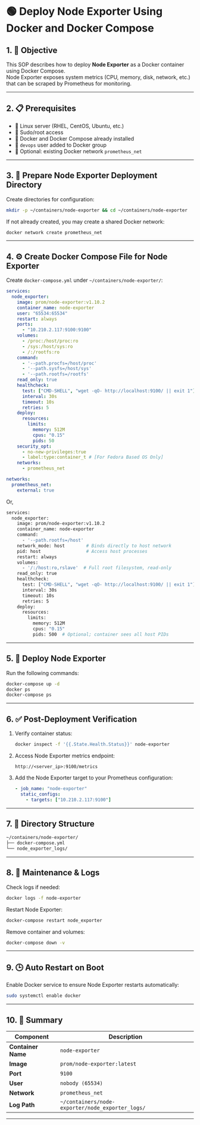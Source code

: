# 🟢 Deploy Node Exporter Using Docker and Docker Compose

## 1. 🎯 Objective
This SOP describes how to deploy **Node Exporter** as a Docker container using Docker Compose.  
Node Exporter exposes system metrics (CPU, memory, disk, network, etc.) that can be scraped by Prometheus for monitoring.

---

## 2. 📋 Prerequisites
- 🐧 Linux server (RHEL, CentOS, Ubuntu, etc.)  
- 🔑 Sudo/root access  
- 🐳 Docker and Docker Compose already installed  
- 👤 `devops` user added to Docker group  
- 🌉 Optional: existing Docker network `prometheus_net`

---

## 3. 📂 Prepare Node Exporter Deployment Directory
Create directories for configuration:
```bash
mkdir -p ~/containers/node-exporter && cd ~/containers/node-exporter
```

If not already created, you may create a shared Docker network:

```bash
docker network create prometheus_net
```

---

## 4. ⚙️ Create Docker Compose File for Node Exporter
Create `docker-compose.yml` under `~/containers/node-exporter/`:

```yaml
services:
  node_exporter:
    image: prom/node-exporter:v1.10.2
    container_name: node-exporter
    user: "65534:65534"
    restart: always
    ports:
      - "10.210.2.117:9100:9100"
    volumes:
      - /proc:/host/proc:ro
      - /sys:/host/sys:ro
      - /:/rootfs:ro
    command:
      - '--path.procfs=/host/proc'
      - '--path.sysfs=/host/sys'
      - '--path.rootfs=/rootfs'
    read_only: true
    healthcheck:
      test: ["CMD-SHELL", "wget -qO- http://localhost:9100/ || exit 1"]
      interval: 30s
      timeout: 10s
      retries: 5
    deploy:
      resources:
        limits:
          memory: 512M
          cpus: "0.15"
          pids: 50
    security_opt:
      - no-new-privileges:true
      - label:type:container_t # [For Fedora Based OS Only]
    networks:
      - prometheus_net

networks:
  prometheus_net:
    external: true
```
Or, 
```bash
services:
  node_exporter:
    image: prom/node-exporter:v1.10.2
    container_name: node-exporter
    command:
      - '--path.rootfs=/host'
    network_mode: host        # Binds directly to host network
    pid: host                 # Access host processes
    restart: always
    volumes:
      - '/:/host:ro,rslave'  # Full root filesystem, read-only
    read_only: true
    healthcheck:
      test: ["CMD-SHELL", "wget -qO- http://localhost:9100/ || exit 1"]
      interval: 30s
      timeout: 10s
      retries: 5
    deploy:
      resources:
        limits:
          memory: 512M
          cpus: "0.15"
          pids: 500  # Optional; container sees all host PIDs
```

---

## 5. 🚀 Deploy Node Exporter
Run the following commands:

```bash
docker-compose up -d
docker ps
docker-compose ps
```

---

## 6. ✅ Post-Deployment Verification
1. Verify container status:
   ```bash
   docker inspect -f '{{.State.Health.Status}}' node-exporter
   ```

2. Access Node Exporter metrics endpoint:
   ```
   http://<server_ip>:9100/metrics
   ```

3. Add the Node Exporter target to your Prometheus configuration:
   ```yaml
   - job_name: "node-exporter"
     static_configs:
       - targets: ["10.210.2.117:9100"]
   ```

---

## 7. 📁 Directory Structure
```bash
~/containers/node-exporter/
├── docker-compose.yml
└── node_exporter_logs/
```

---

## 8. 🧹 Maintenance & Logs
Check logs if needed:
```bash
docker logs -f node-exporter
```

Restart Node Exporter:
```bash
docker-compose restart node_exporter
```

Remove container and volumes:
```bash
docker-compose down -v
```

---

## 9. 🕒 Auto Restart on Boot
Enable Docker service to ensure Node Exporter restarts automatically:
```bash
sudo systemctl enable docker
```

---

## 10. 🧠 Summary
| Component | Description |
|------------|--------------|
| **Container Name** | `node-exporter` |
| **Image** | `prom/node-exporter:latest` |
| **Port** | `9100` |
| **User** | `nobody (65534)` |
| **Network** | `prometheus_net` |
| **Log Path** | `~/containers/node-exporter/node_exporter_logs/` |

---
